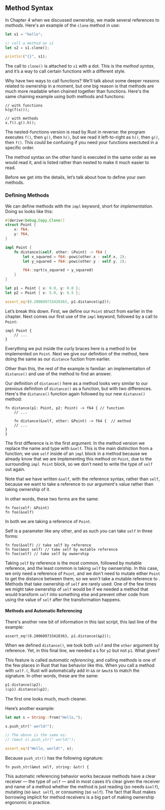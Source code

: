 ## Method Syntax

<!-- This seems like a bit of a segue, is there a reason we include this method
section here? If it's arbitrary, we might want to look at the arrangement of
the chapters, there ought to be a logical arrangement so the reader can
navigate easily. Otherwise, can you include some kind of introduction that says
why we're going into methods here? -->

In Chapter 4 when we discussed ownership, we made several references to
*methods*. Here's an example of the `clone` method in use:

```rust
let s1 = "hello";

// call a method on s1
let s2 = s1.clone();

println!("{}", s1);
```

The call to `clone()` is attached to `s1` with a dot. This is the *method
syntax*, and it’s a way to call certain functions with a different style.

<!-- Can you expand on what we mean by a different style? I'm not sure this
sections sells methods fully, is there no other reason you'd use a method that
for easier nesting? It doesn't seem like we go into deeper, ownership reasons,
like we say we will below -->

Why have two ways to call functions? We’ll talk about some deeper reasons
related to ownership in a moment, but one big reason is that methods are much
more readable when chained together than functions. Here's the same chaining
example using both methods and functions:

```rust,ignore
// with functions
h(g(f(x)));

// with methods
x.f().g().h();
```

The nested-functions version is read by Rust in reverse: the program executes
`f()`, then `g()`, then `h()`, but we read it left-to-right as `h()`, then
`g()`, then `f()`. This could be confusing if you need your functions exectuted
in a specific order.

The method syntax on the other hand is executed in the same order as we would
read it, and is listed rather than nested to make it much easier to read.

Before we get into the details, let’s talk about how to define your own
methods.

### Defining Methods

We can define methods with the `impl` keyword, short for *implementation*.
Doing so looks like this:

```rust
#[derive(Debug,Copy,Clone)]
struct Point {
    x: f64,
    y: f64,
}

impl Point {
    fn distance(&self, other: &Point) -> f64 {
        let x_squared = f64::powi(other.x - self.x, 2);
        let y_squared = f64::powi(other.y - self.y, 2);

        f64::sqrt(x_squared + y_squared)
    }
}

let p1 = Point { x: 0.0, y: 0.0 };
let p2 = Point { x: 5.0, y: 6.5 };

assert_eq!(8.200609733428363, p1.distance(&p2));
```

Let’s break this down. First, we define our `Point` struct from earlier in the
chapter. Next comes our first use of the `impl` keyword, followed by a call to
`Point`:

```rust,ignore
impl Point {
    // ...
}
```

<!-- We might want to use the wingding numbers here too, to save repetition of
code in the text and put the explanations in context. -->

Everything we put inside the curly braces here is a method to be implemented on
`Point`. Next we give our definition of the method, here doing the same as our
`distance` fuction from earlier.

<!-- ```rust,ignore
fn distance(&self, other: &Point) -> f64 {
    // ...
}
``` -->

Other than this, the rest of the example is familiar: an implementation of
`distance()` and use of the method to find an answer.

Our definition of `distance()` here as a method looks very similar to our
previous definition of `distance()` as a function, but with two differences.
Here's the `distance()` function again followed by our new `distance()` method:

```rust,ignore
fn distance(p1: Point, p2: Point) -> f64 { // function
    // ...

    fn distance(&self, other: &Point) -> f64 {  // method
    // ...
}
}
```

<!-- What's the second difference? I can't see that we go over it, unless you
mean the assert line? In which case, we might need to rephrase, this reads like
there are two differences in this line alone-->

The first difference is in the first argument. In the method version we replace
the name and type with `&self`. This is the main distinction from a function;
we use `self` inside of an `impl` block in a method because we already know
that we are implementing this method on `Point`, due to the surrounding `impl
Point` block, so we don’t need to write the type of `self` out again.

<!-- Have we mentioned `self` before here in the book? If not, I'd suggest
going into a little more detail, I'm not sure this makes it clear what self is
and how you'd use it in other situations. Especially since in these two
examples we seem to be giving the type, f64, in both anyway? Is this a
siginificant enough concept to warrant its own section? If it isn't that
significant, I wonder if we want to make this self section a box, it seems
quite abrupt here? -->


Note that we have written `&self`, with the reference syntax, rather than
`self`, because we want to take a reference to our argument's value rather than
taking ownership of it.

<!-- Do you want to point out here why we're taking a reference and not
ownership in this example? -->

In other words, these two forms are the same:

```rust,ignore
fn foo(self: &Point)
fn foo(&self)
```

In both we are taking a reference of `Point`.

Self is a parameter like any other, and as such you can take `self` in three
forms:

```rust,ignore
fn foo(&self) // take self by reference
fn foo(&mut self) // take self by mutable reference
fn foo(self) // take self by ownership
```

<!-- It might help to explain why it's so much more common to take self by
immutable reference that any other way? -->

Taking `self` by reference is the most common, followed by mutable reference,
and the least common is taking `self` by ownsership. In this case, we only need
a reference of `Point`, and we don’t need to mutate either `Point` to get the
distance between them, so we won't take a mutable reference to . Methods that
take ownership of `self` are rarely used. One of the few times we might take
ownership of `self` would be if we needed a method that would transform `self`
into something else and prevent other code from using the value of `self` after
the transformation happens.

<!-- We haven't mentioned the `other` terminology here, but I think that's new
too, right? Could you add an explanation? I think we ought to, since it's new,
but if you are wanting to save it for another chapter maybe just mention that,
so the reader's not left wondering. -->

#### Methods and Automatic Referencing

There's another new bit of information in this last script, this last line of
the example:

```rust,ignore
assert_eq!(8.200609733428363, p1.distance(&p2));
```

<!-- what is this final line, what does the assert section mean/do? What's the
long floating point for? -->

When we defined `distance()`, we took both `self` and the `other` argument by
reference. Yet, in this final line, we needed a `&` for `p2` but not `p1`. What
gives?

This feature is called *automatic referencing*, and calling methods is one of
the few places in Rust that has behavior like this. When you call a method with
`self.(`, Rust will automatically add in `&`s or `&mut`s to match the
signature. In other words, these are the same:

```rust
p1.distance(&p2);
(&p1).distance(&p2);
```

The first one looks much, much cleaner.
<!-- I think I'm following, but why do we add the reference to the second entry, p2, and not p1? -->

Here’s another example:

```rust
let mut s = String::from("Hello,");

s.push_str(" world!");

// The above is the same as:
// (&mut s).push_str(" world!");

assert_eq!("Hello, world!", s);
```

<!-- is this an unfinished sentence below? Got a bit lost! -->

Because `push_str()` has the following signature:

```rust,ignore
fn push_str(&mut self, string: &str) {
```

This automatic referencing behavior works because methods have a clear receiver
— the type of `self` — and in most cases it’s clear given the receiver and name
of a method whether the method is just reading (so needs `&self`), mutating (so
`&mut self`), or consuming (so `self`). The fact that Rust makes borrowing
implicit for method receivers is a big part of making ownership ergonomic in
practice.

<!-- I dd find this automatic referencing section quite hard to read, I think
it could use a little fleshing out to make it clearer, talk through the
examples a bit more, that kind of thing. -->


<!-- Could you give a chapter summary? -->
